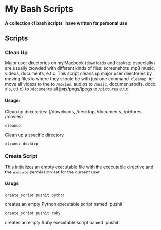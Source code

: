 # My Bash Scripts
#### A collection of bash scripts I have written for personal use

## Scripts

### Clean Up
Major user directories on my Macbook (`downloads` and `desktop` especially) are usually crowded with different kinds of files: screenshots, mp3 music, videos, documents, e.t.c. This script cleans up major user directories by moving files to where they should be with just one command: `cleanup`.
ie: move all videos to the to `/movies`, audios to `/music`, documents(pdfs, docx, xls, e.t.c) to `/documents` all jpgs/pngs/jpegs to `/pictures` e.t.c.

#### Usage:
Clean up directories: (/downloads, /desktop, /documents, /pictures, /movies)
``` 
cleanup 
```
Clean up a specific directory
``` 
cleanup desktop 
```

### Create Script

This initializes an empty executable file with the executable directive and the `execute` permission set for the current user

##### Usage

```
create_script pushit python
```
creates an empty Python executable script named 'pushit'


```
create_script pushit ruby
```
creates an empty Ruby executable script named 'pushit'
